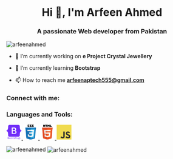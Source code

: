 <h1 align="center">Hi 👋, I'm Arfeen Ahmed</h1>
<h3 align="center">A passionate Web developer from Pakistan</h3>

<p align="left"> <img src="https://komarev.com/ghpvc/?username=arfeenahmed&label=Profile%20views&color=0e75b6&style=flat" alt="arfeenahmed" /> </p>

- 🔭 I’m currently working on **e Project Crystal Jewellery**

- 🌱 I’m currently learning **Bootstrap**

- 📫 How to reach me **arfeenaptech555@gmail.com**

<h3 align="left">Connect with me:</h3>
<p align="left">
</p>

<h3 align="left">Languages and Tools:</h3>
<p align="left"> <a href="https://getbootstrap.com" target="_blank" rel="noreferrer"> <img src="https://raw.githubusercontent.com/devicons/devicon/master/icons/bootstrap/bootstrap-plain-wordmark.svg" alt="bootstrap" width="40" height="40"/> </a> <a href="https://www.w3schools.com/css/" target="_blank" rel="noreferrer"> <img src="https://raw.githubusercontent.com/devicons/devicon/master/icons/css3/css3-original-wordmark.svg" alt="css3" width="40" height="40"/> </a> <a href="https://www.w3.org/html/" target="_blank" rel="noreferrer"> <img src="https://raw.githubusercontent.com/devicons/devicon/master/icons/html5/html5-original-wordmark.svg" alt="html5" width="40" height="40"/> </a> <a href="https://developer.mozilla.org/en-US/docs/Web/JavaScript" target="_blank" rel="noreferrer"> <img src="https://raw.githubusercontent.com/devicons/devicon/master/icons/javascript/javascript-original.svg" alt="javascript" width="40" height="40"/> </a> </p>

<p><img align="left" src="https://github-readme-stats.vercel.app/api/top-langs?username=arfeenahmed&show_icons=true&locale=en&layout=compact" alt="arfeenahmed" /></p>

<p>&nbsp;<img align="center" src="https://github-readme-stats.vercel.app/api?username=arfeenahmed&show_icons=true&locale=en" alt="arfeenahmed" /></p>
